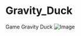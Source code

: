 # Gravity_Duck
Game Gravity Duck
![Image](https://raw.githubusercontent.com/WHKnightZ/Gravity_Duck/master/Image.png)
